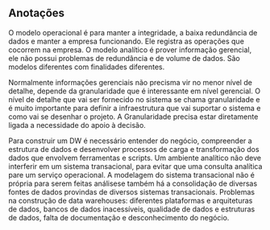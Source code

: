 ## Anotações

O modelo operacional é para manter a integridade, a baixa redundância de dados e manter a empresa funcionando. Ele registra as operações que cocorrem na empresa. O modelo analítico é prover informação gerencial, ele não possui problemas de redundância e de volume de dados. São modelos diferentes com finalidades diferentes.

Normalmente informações gerenciais não precisma vir no menor nível de detalhe, depende da granularidade que é interessante em nível gerencial. O nível de detalhe que vai ser fornecido no sistema se chama granularidade e é muito importante para definir a infraestrutura que vai suportar o sistema e como vai se desenhar o projeto. A Granularidade precisa estar diretamente ligada a necessidade do apoio à decisão.

Para construir um DW é necessário entender do negócio, compreender a estrutura de dados e desenvolver processos de carga e transformação dos dados que envolvem ferramentas e scripts. Um ambiente analítico não deve interferir em um sistema transacional, para evitar que uma consulta analítica pare um serviço operacional. A modelagem do sistema transacional não é própria para serem feitas análisese também há a consolidação de diversas fontes de dados provindas de diversos sistemas transacionais. Problemas na construção de data warehouses: diferentes plataformas e arquiteturas de dados, bancos de dados inacessíveis, qualidade de dados e estruturas de dados, falta de documentação e desconhecimento do negócio.